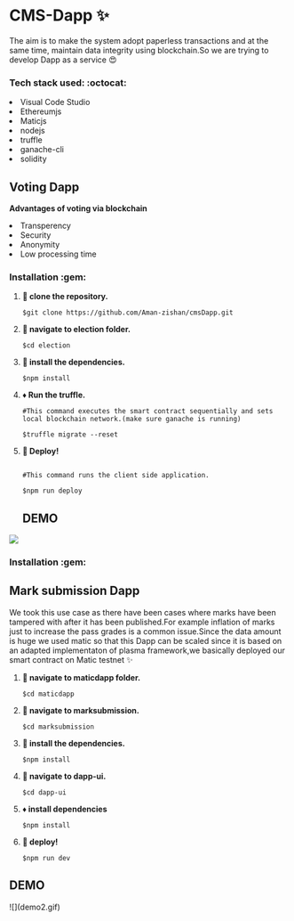 # CMS-Dapp :sparkles:
The aim is to make the system adopt paperless transactions and at the same time, maintain data integrity using blockchain.So we are trying to develop Dapp as a service :heart_eyes:

 <h3> Tech stack used: :octocat: </h3>

<li>Visual Code Studio</li>
<li>Ethereumjs</li>
<li>Maticjs</li>
<li>nodejs</li>
<li>truffle</li>
<li>ganache-cli</li>
<li>solidity</li>


## Voting Dapp

**Advantages of voting via blockchain**
<li>Transperency</li>
<li>Security</li>
<li>Anonymity</li>
<li>Low processing time</li>

<h3>Installation :gem: </h3>

1. **:round_pushpin: clone the repository.**

   ```shell
   $git clone https://github.com/Aman-zishan/cmsDapp.git

   ```
2. **:checkered_flag: navigate to election folder.**

   ```shell
   $cd election

   ```
3. **:construction: install the dependencies.**

   ```shell
   $npm install

   ```
4. **:diamonds: Run the truffle.**

   ```shell
   #This command executes the smart contract sequentially and sets local blockchain network.(make sure ganache is running)
   
   $truffle migrate --reset

   ```
5. **:dart: Deploy!**
    ```shell
    
    #This command runs the client side application.
    
   $npm run deploy

   ```
   ## DEMO
   <p align-"center">
![](demo1.gif) 
   </p>
  <h3>Installation :gem: </h3>
  
## Mark submission Dapp
 We took this use case as there have been cases where marks have been tampered with after it has been published.For example inflation of marks just to increase the pass grades is a common issue.Since the data amount is huge we used matic so that this Dapp can be scaled since it is based on an adapted implementaton of plasma framework,we basically deployed our smart contract on Matic testnet :sparkles: 
   
1. **:round_pushpin: navigate to maticdapp folder.**

   ```shell
   $cd maticdapp

   ```
2. **:construction: navigate to marksubmission.**

   ```shell
   $cd marksubmission

   ```
3. **:checkered_flag: install the dependencies.**

   ```shell
   $npm install

   ```
3. **:construction: navigate to dapp-ui.**

   ```shell
   $cd dapp-ui

   ```
4. **:diamonds: install dependencies**
    ```shell
   $npm install
5. **:dart: deploy!**
    ```shell
   $npm run dev
   ```
  ## DEMO
  <p align-"center"> 
![](demo2.gif) 
</p>
